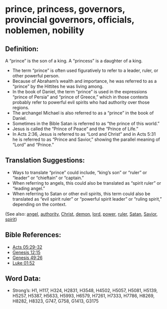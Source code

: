 # prince, princess, governors, provincial governors, officials, noblemen, nobility

## Definition:

A “prince” is the son of a king. A “princess” is a daughter of a king.

* The term “prince” is often used figuratively to refer to a leader, ruler, or other powerful person.
* Because of Abraham’s wealth and importance, he was referred to as a “prince” by the Hittites he was living among.
* In the book of Daniel, the term “prince” is used in the expressions “prince of Persia” and “prince of Greece,” which in those contexts probably refer to powerful evil spirits who had authority over those regions.
* The archangel Michael is also referred to as a “prince” in the book of Daniel.
* Sometimes in the Bible Satan is referred to as “the prince of this world.”
* Jesus is called the “Prince of Peace” and the “Prince of Life.”
* In Acts 2:36, Jesus is referred to as “Lord and Christ” and in Acts 5:31 he is referred to as “Prince and Savior,” showing the parallel meaning of “Lord” and “Prince.”

## Translation Suggestions:

* Ways to translate “prince” could include, “king’s son” or “ruler” or “leader” or “chieftain” or “captain.”
* When referring to angels, this could also be translated as “spirit ruler” or “leading angel.”
* When referring to Satan or other evil spirits, this term could also be translated as “evil spirit ruler” or “powerful spirit leader” or “ruling spirit,” depending on the context.

(See also: [angel](../kt/angel.md), [authority](../kt/authority.md), [Christ](../kt/christ.md), [demon](../kt/demon.md), [lord](../kt/lord.md), [power](../kt/power.md), [ruler](../other/ruler.md), [Satan](../kt/satan.md), [Savior](../kt/savior.md), [spirit](../kt/spirit.md))

## Bible References:

* [Acts 05:29-32](rc://en/tn/help/act/05/29)
* [Genesis 12:15](rc://en/tn/help/gen/12/15)
* [Genesis 49:26](rc://en/tn/help/gen/49/26)
* [Luke 01:52](rc://en/tn/help/luk/01/52)

## Word Data:

* Strong’s: H1, H117, H324, H2831, H3548, H4502, H5057, H5081, H5139, H5257, H5387, H5633, H5993, H6579, H7261, H7333, H7786, H8269, H8282, H8323, G747, G758, G1413, G3175

